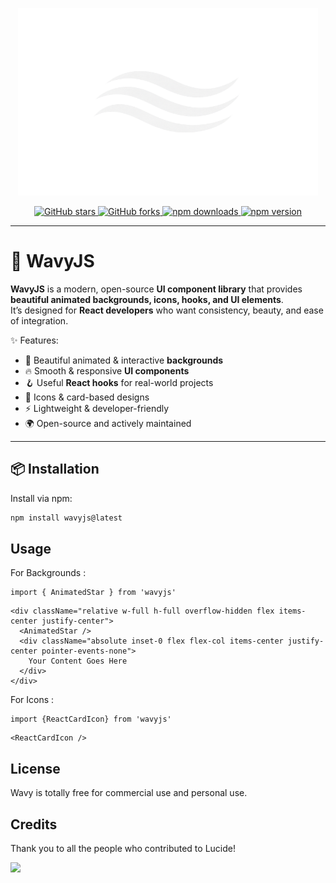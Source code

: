 <p align="center">
  <img src="/public/wavy logo.png" alt="WavyJS - Beautiful & consistent icon backgrounds toolkit made by Adesh." width="480" height="300">
</p>

<p align="center">
  <a href="https://github.com/adeshingale3/wavyjs-web/stargazers">
    <img src="https://img.shields.io/github/stars/adeshingale3/wavyjs?style=for-the-badge&logo=github&color=yellow" alt="GitHub stars"/>
  </a>
  <a href="https://github.com/adeshingale3/wavyjs-web/network/members">
    <img src="https://img.shields.io/github/forks/adeshingale3/wavyjs?style=for-the-badge&logo=github&color=blue" alt="GitHub forks"/>
  </a>
  <a href="https://www.npmjs.com/package/wavyjs">
    <img src="https://img.shields.io/npm/dw/wavyjs?style=for-the-badge&logo=npm&color=red" alt="npm downloads"/>
  </a>
  <a href="https://www.npmjs.com/package/wavyjs">
    <img src="https://img.shields.io/npm/v/wavyjs?style=for-the-badge&logo=npm&color=green" alt="npm version"/>
  </a>
</p>

---

# 🌊 WavyJS

**WavyJS** is a modern, open-source **UI component library** that provides **beautiful animated backgrounds, icons, hooks, and UI elements**.  
It’s designed for **React developers** who want consistency, beauty, and ease of integration.

✨ Features:
- 🎨 Beautiful animated & interactive **backgrounds**
- 🔥 Smooth & responsive **UI components**
- 🪝 Useful **React hooks** for real-world projects
- 🧩 Icons & card-based designs
- ⚡ Lightweight & developer-friendly
- 🌍 Open-source and actively maintained

---

## 📦 Installation

Install via npm:

```bash
npm install wavyjs@latest
```

## Usage

For Backgrounds : 

```tsx
import { AnimatedStar } from 'wavyjs'
```

```tsx
<div className="relative w-full h-full overflow-hidden flex items-center justify-center">
  <AnimatedStar />
  <div className="absolute inset-0 flex flex-col items-center justify-center pointer-events-none">
    Your Content Goes Here
  </div>
</div>
```

For Icons : 

```tsx
import {ReactCardIcon} from 'wavyjs'
```
```tsx
<ReactCardIcon />
```
## License

Wavy is totally free for commercial use and personal use.


## Credits

Thank you to all the people who contributed to Lucide!

<a href="https://github.com/adeshingale3/wavyjs-web/graphs/contributors">
  <img src="https://contrib.rocks/image?repo=adeshingale3/wavyjs-web" />
</a>
